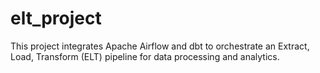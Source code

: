 # elt_project
This project integrates Apache Airflow and dbt to orchestrate an Extract, Load, Transform (ELT) pipeline for data processing and analytics.

